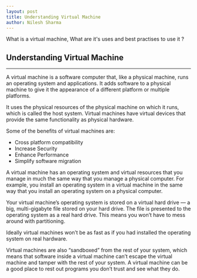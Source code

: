 ```yaml
---
layout: post
title: Understanding Virtual Machine
author: Nilesh Sharma
---
```


What is a virtual machine, What are it's uses and best practises to use it ?

## Understanding Virtual Machine
-----

A virtual machine is a software computer that, like a physical machine, runs an operating system and applications. It adds software to a physical machine to give it the appearance of a different platform or multiple platforms.

It uses the physical resources of the physical machine on which it runs, which is called the host system. Virtual machines have virtual devices that provide the same functionality as physical hardware.

Some of the benefits of virtual machines are:

- Cross platform compatibility
- Increase Security
- Enhance Performance
- Simplify software migration

A virtual machine has an operating system and virtual resources that you manage in much the same way that you manage a physical computer. For example, you install an operating system in a virtual machine in the same way that you install an operating system on a physical computer.

Your virtual machine’s operating system is stored on a virtual hard drive — a big, multi-gigabyte file stored on your hard drive. The file is presented to the operating system as a real hard drive. This means you won’t have to mess around with partitioning.

Ideally virtual machines won’t be as fast as if you had installed the operating system on real hardware.

Virtual machines are also “sandboxed” from the rest of your system, which means that software inside a virtual machine can’t escape the virtual machine and tamper with the rest of your system. A virtual machine can be a good place to rest out programs you don’t trust and see what they do.
